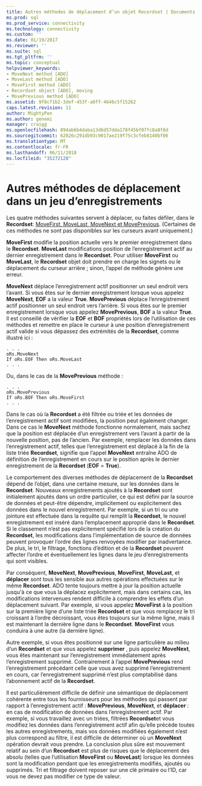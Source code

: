 ```yaml
---
title: Autres méthodes de déplacement d’un objet Recordset | Documents Microsoft
ms.prod: sql
ms.prod_service: connectivity
ms.technology: connectivity
ms.custom: ''
ms.date: 01/19/2017
ms.reviewer: ''
ms.suite: sql
ms.tgt_pltfrm: ''
ms.topic: conceptual
helpviewer_keywords:
- MoveNext method [ADO]
- MoveLast method [ADO]
- MoveFirst method [ADO]
- Recordset object [ADO], moving
- MovePrevious method [ADO]
ms.assetid: 9f8cf1b2-3def-453f-a0ff-4646c5f15262
caps.latest.revision: 11
author: MightyPen
ms.author: genemi
manager: craigg
ms.openlocfilehash: 894ab6b4daba13d6d57dda178f45bf07fc8a8f8d
ms.sourcegitcommit: 62826c291db93c9017ae219f75c3cfeb8140bf06
ms.translationtype: MT
ms.contentlocale: fr-FR
ms.lasthandoff: 06/11/2018
ms.locfileid: "35272128"
---
```

# <a name="more-ways-to-move-in-a-recordset"></a>Autres méthodes de déplacement dans un jeu d’enregistrements
Les quatre méthodes suivantes servent à déplacer, ou faites défiler, dans le **Recordset**: [MoveFirst, MoveLast, MoveNext et MovePrevious](../../../ado/reference/ado-api/movefirst-movelast-movenext-and-moveprevious-methods-ado.md). (Certaines de ces méthodes ne sont pas disponibles sur les curseurs avant uniquement.)  
  
 **MoveFirst** modifie la position actuelle vers le premier enregistrement dans le **Recordset**. **MoveLast** modifications position de l’enregistrement actif au dernier enregistrement dans le **Recordset**. Pour utiliser **MoveFirst** ou **MoveLast**, le **Recordset** objet doit prendre en charge les signets ou le déplacement du curseur arrière ; sinon, l’appel de méthode génère une erreur.  
  
 **MoveNext** déplace l’enregistrement actif positionner un seul endroit vers l’avant. Si vous êtes sur le dernier enregistrement lorsque vous appelez **MoveNext**, **EOF** a la valeur **True**. **MovePrevious** déplace l’enregistrement actif positionner un seul endroit vers l’arrière. Si vous êtes sur le premier enregistrement lorsque vous appelez **MovePrevious**, **BOF** a la valeur **True**. Il est conseillé de vérifier la **EOF** et **BOF** propriétés lors de l’utilisation de ces méthodes et remettre en place le curseur à une position d’enregistrement actif valide si vous dépassez des extrémités de la **Recordset**, comme illustré ici :  
  
```  
. . .  
oRs.MoveNext  
If oRs.EOF Then oRs.MoveLast  
. . .   
```  
  
 Ou, dans le cas de la **MovePrevious** méthode :  
  
```  
. . .   
oRs.MovePrevious  
If oRs.BOF Then oRs.MoveFirst  
. . .  
```  
  
 Dans le cas où la **Recordset** a été filtrée ou triée et les données de l’enregistrement actif sont modifiées, la position peut également changer. Dans ce cas le **MoveNext** méthode fonctionne normalement, mais sachez que la position est déplacée d’un enregistrement vers l’avant à partir de la nouvelle position, pas de l’ancien. Par exemple, remplacer les données dans l’enregistrement actif, telles que l’enregistrement est déplacé à la fin de la liste triée **Recordset**, signifie que l’appel **MoveNext** entraîne ADO de définition de l’enregistrement en cours sur le position après le dernier enregistrement de la **Recordset** (**EOF** = **True**).  
  
 Le comportement des diverses méthodes de déplacement de la **Recordset** dépend de l’objet, dans une certaine mesure, sur les données dans le **Recordset**. Nouveaux enregistrements ajoutés à la **Recordset** sont initialement ajoutés dans un ordre particulier, ce qui est défini par la source de données et peut-être dépendre, implicitement ou explicitement des données dans le nouvel enregistrement. Par exemple, si un tri ou une jointure est effectuée dans la requête qui remplit la **Recordset**, le nouvel enregistrement est inséré dans l’emplacement approprié dans le **Recordset**. Si le classement n’est pas explicitement spécifié lors de la création du **Recordset**, les modifications dans l’implémentation de source de données peuvent provoquer l’ordre des lignes renvoyées modifier par inadvertance. De plus, le tri, le filtrage, fonctions d’édition et de la **Recordset** peuvent affecter l’ordre et éventuellement les lignes dans le jeu d’enregistrements qui sont visibles.  
  
 Par conséquent, **MoveNext**, **MovePrevious**, **MoveFirst**, **MoveLast**, et **déplacer** sont tous les sensible aux autres opérations effectuées sur le même **Recordset**. ADO tente toujours mettre à jour la position actuelle jusqu'à ce que vous la déplacez explicitement, mais dans certains cas, les modifications intervenues rendent difficile à comprendre les effets d’un déplacement suivant. Par exemple, si vous appelez **MoveFirst** à la position sur la première ligne d’une liste triée **Recordset** et que vous remplacez le tri croissant à l’ordre décroissant, vous êtes toujours sur la même ligne, mais il est maintenant la dernière ligne dans le **Recordset**. **MoveFirst** vous conduira à une autre (la dernière ligne).  
  
 Autre exemple, si vous êtes positionné sur une ligne particulière au milieu d’un **Recordset** et que vous appelez **supprimer** , puis appelez **MoveNext**, vous êtes maintenant sur l’enregistrement immédiatement après l’enregistrement supprimé. Contrairement à l’appel **MovePrevious** rend l’enregistrement précédant celle que vous avez supprimé l’enregistrement en cours, car l’enregistrement supprimé n’est plus comptabilisé dans l’abonnement actif de la **Recordset**.  
  
 Il est particulièrement difficile de définir une sémantique de déplacement cohérente entre tous les fournisseurs pour les méthodes qui passent par rapport à l’enregistrement actif : **MovePrevious**, **MoveNext**, et **déplacer** : en cas de modification de données dans l’enregistrement actif. Par exemple, si vous travaillez avec un triées, filtrées **Recordset**et vous modifiez les données dans l’enregistrement actif afin qu’elle précède toutes les autres enregistrements, mais vos données modifiées également n’est plus correspond au filtre, il est difficile de déterminer où un **MoveNext** opération devrait vous prendre. La conclusion plus sûre est mouvement relatif au sein d’un **Recordset** est plus de risques que le déplacement des absolu (telles que l’utilisation **MoveFirst** ou **MoveLast**) lorsque les données sont la modification pendant que les enregistrements modifiés, ajoutés ou supprimés. Tri et filtrage doivent reposer sur une clé primaire ou l’ID, car vous ne devez pas modifier ce type de valeur.
